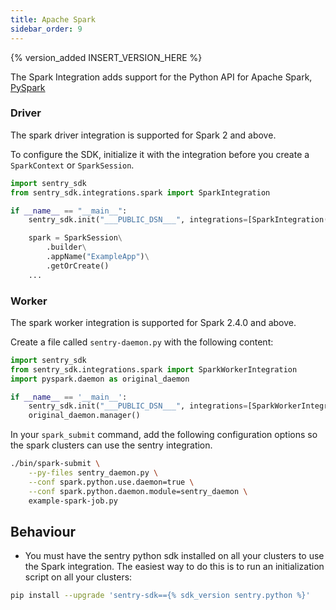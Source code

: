 ```yaml
---
title: Apache Spark
sidebar_order: 9
---
```


{% version_added INSERT_VERSION_HERE %}

<!-- WIZARD -->
The Spark Integration adds support for the Python API for Apache Spark, [PySpark](https://spark.apache.org/)

### Driver

The spark driver integration is supported for Spark 2 and above.

To configure the SDK, initialize it with the integration before you create a `SparkContext` or `SparkSession`.

```python
import sentry_sdk
from sentry_sdk.integrations.spark import SparkIntegration

if __name__ == "__main__":
    sentry_sdk.init("___PUBLIC_DSN___", integrations=[SparkIntegration()])

    spark = SparkSession\
        .builder\
        .appName("ExampleApp")\
        .getOrCreate()
    ...
```

### Worker

The spark worker integration is supported for Spark 2.4.0 and above.

Create a file called `sentry-daemon.py` with the following content:

```python
import sentry_sdk
from sentry_sdk.integrations.spark import SparkWorkerIntegration
import pyspark.daemon as original_daemon

if __name__ == '__main__':
    sentry_sdk.init("___PUBLIC_DSN___", integrations=[SparkWorkerIntegration()])
    original_daemon.manager()
```

In your `spark_submit` command, add the following configuration options so the spark clusters can use the sentry integration.

```bash
./bin/spark-submit \
    --py-files sentry_daemon.py \
    --conf spark.python.use.daemon=true \
    --conf spark.python.daemon.module=sentry_daemon \
    example-spark-job.py
```

<!-- ENDWIZARD -->

## Behaviour

* You must have the sentry python sdk installed on all your clusters to use the Spark integration. The easiest way to do this is to run an initialization script on all your clusters:

```bash
pip install --upgrade 'sentry-sdk=={% sdk_version sentry.python %}'
```